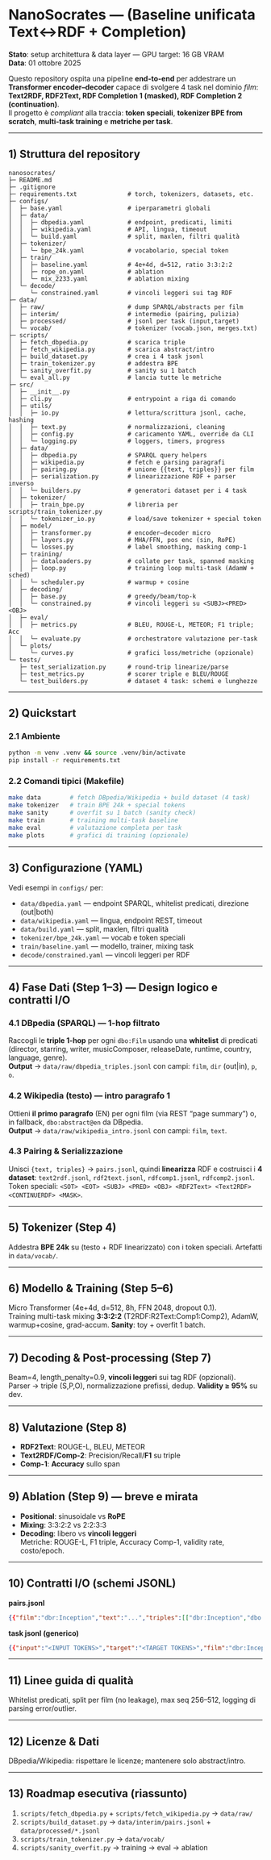 # NanoSocrates — (Baseline unificata Text↔RDF + Completion)

**Stato**: setup architettura & data layer — GPU target: 16 GB VRAM  
**Data**: 01 ottobre 2025

Questo repository ospita una pipeline **end-to-end** per addestrare un **Transformer encoder–decoder** capace di svolgere 4 task nel dominio *film*: **Text2RDF, RDF2Text, RDF Completion 1 (masked), RDF Completion 2 (continuation)**.  
Il progetto è *compliant* alla traccia: **token speciali**, **tokenizer BPE from scratch**, **multi-task training** e **metriche per task**.

---

## 1) Struttura del repository

```
nanosocrates/
├─ README.md
├─ .gitignore
├─ requirements.txt              # torch, tokenizers, datasets, etc.
├─ configs/
│  ├─ base.yaml                  # iperparametri globali
│  ├─ data/
│  │  ├─ dbpedia.yaml            # endpoint, predicati, limiti
│  │  ├─ wikipedia.yaml          # API, lingua, timeout
│  │  └─ build.yaml              # split, maxlen, filtri qualità
│  ├─ tokenizer/
│  │  └─ bpe_24k.yaml            # vocabolario, special token
│  ├─ train/
│  │  ├─ baseline.yaml           # 4e+4d, d=512, ratio 3:3:2:2
│  │  ├─ rope_on.yaml            # ablation
│  │  └─ mix_2233.yaml           # ablation mixing
│  └─ decode/
│     └─ constrained.yaml        # vincoli leggeri sui tag RDF
├─ data/
│  ├─ raw/                       # dump SPARQL/abstracts per film
│  ├─ interim/                   # intermedio (pairing, pulizia)
│  ├─ processed/                 # jsonl per task (input,target)
│  └─ vocab/                     # tokenizer (vocab.json, merges.txt)
├─ scripts/
│  ├─ fetch_dbpedia.py           # scarica triple
│  ├─ fetch_wikipedia.py         # scarica abstract/intro
│  ├─ build_dataset.py           # crea i 4 task jsonl
│  ├─ train_tokenizer.py         # addestra BPE
│  ├─ sanity_overfit.py          # sanity su 1 batch
│  └─ eval_all.py                # lancia tutte le metriche
├─ src/
│  ├─ __init__.py
│  ├─ cli.py                     # entrypoint a riga di comando
│  ├─ utils/
│  │  ├─ io.py                   # lettura/scrittura jsonl, cache, hashing
│  │  ├─ text.py                 # normalizzazioni, cleaning
│  │  ├─ config.py               # caricamento YAML, override da CLI
│  │  └─ logging.py              # loggers, timers, progress
│  ├─ data/
│  │  ├─ dbpedia.py              # SPARQL query helpers
│  │  ├─ wikipedia.py            # fetch e parsing paragrafi
│  │  ├─ pairing.py              # unione {{text, triples}} per film
│  │  ├─ serialization.py        # linearizzazione RDF + parser inverso
│  │  └─ builders.py             # generatori dataset per i 4 task
│  ├─ tokenizer/
│  │  ├─ train_bpe.py            # libreria per scripts/train_tokenizer.py
│  │  └─ tokenizer_io.py         # load/save tokenizer + special token
│  ├─ model/
│  │  ├─ transformer.py          # encoder–decoder micro
│  │  ├─ layers.py               # MHA/FFN, pos enc (sin, RoPE)
│  │  └─ losses.py               # label smoothing, masking comp-1
│  ├─ training/
│  │  ├─ dataloaders.py          # collate per task, spanned masking
│  │  ├─ loop.py                 # training loop multi-task (AdamW + sched)
│  │  └─ scheduler.py            # warmup + cosine
│  ├─ decoding/
│  │  ├─ base.py                 # greedy/beam/top-k
│  │  └─ constrained.py          # vincoli leggeri su <SUBJ><PRED><OBJ>
│  ├─ eval/
│  │  ├─ metrics.py              # BLEU, ROUGE-L, METEOR; F1 triple; Acc
│  │  └─ evaluate.py             # orchestratore valutazione per-task
│  └─ plots/
│     └─ curves.py               # grafici loss/metriche (opzionale)
└─ tests/
   ├─ test_serialization.py      # round-trip linearize/parse
   ├─ test_metrics.py            # scorer triple e BLEU/ROUGE
   └─ test_builders.py           # dataset 4 task: schemi e lunghezze
```

---

## 2) Quickstart

### 2.1 Ambiente
```bash
python -m venv .venv && source .venv/bin/activate
pip install -r requirements.txt
```

### 2.2 Comandi tipici (Makefile)
```bash
make data        # fetch DBpedia/Wikipedia + build dataset (4 task)
make tokenizer   # train BPE 24k + special tokens
make sanity      # overfit su 1 batch (sanity check)
make train       # training multi-task baseline
make eval        # valutazione completa per task
make plots       # grafici di training (opzionale)
```

---

## 3) Configurazione (YAML)

Vedi esempi in `configs/` per:  
- `data/dbpedia.yaml` — endpoint SPARQL, whitelist predicati, direzione (out|both)  
- `data/wikipedia.yaml` — lingua, endpoint REST, timeout  
- `data/build.yaml` — split, maxlen, filtri qualità  
- `tokenizer/bpe_24k.yaml` — vocab e token speciali  
- `train/baseline.yaml` — modello, trainer, mixing task  
- `decode/constrained.yaml` — vincoli leggeri per RDF

---

## 4) Fase Dati (Step 1–3) — Design logico e contratti I/O

### 4.1 DBpedia (SPARQL) — 1-hop filtrato
Raccogli le **triple 1-hop** per ogni `dbo:Film` usando una **whitelist** di predicati (director, starring, writer, musicComposer, releaseDate, runtime, country, language, genre).  
**Output** → `data/raw/dbpedia_triples.jsonl` con campi: `film`, `dir` (out|in), `p`, `o`.

### 4.2 Wikipedia (testo) — intro paragrafo 1
Ottieni **il primo paragrafo** (EN) per ogni film (via REST “page summary”) o, in fallback, `dbo:abstract@en` da DBpedia.  
**Output** → `data/raw/wikipedia_intro.jsonl` con campi: `film`, `text`.

### 4.3 Pairing & Serializzazione
Unisci `{text, triples}` → `pairs.jsonl`, quindi **linearizza** RDF e costruisci i **4 dataset**: `text2rdf.jsonl`, `rdf2text.jsonl`, `rdfcomp1.jsonl`, `rdfcomp2.jsonl`.  
Token speciali: `<SOT> <EOT> <SUBJ> <PRED> <OBJ> <RDF2Text> <Text2RDF> <CONTINUERDF> <MASK>`.

---

## 5) Tokenizer (Step 4)
Addestra **BPE 24k** su (testo + RDF linearizzato) con i token speciali. Artefatti in `data/vocab/`.

---

## 6) Modello & Training (Step 5–6)
Micro Transformer (4e+4d, d=512, 8h, FFN 2048, dropout 0.1).  
Training multi-task mixing **3:3:2:2** (T2RDF:R2Text:Comp1:Comp2), AdamW, warmup+cosine, grad-accum. **Sanity**: toy + overfit 1 batch.

---

## 7) Decoding & Post-processing (Step 7)
Beam=4, length_penalty=0.9, **vincoli leggeri** sui tag RDF (opzionali).  
Parser → triple (S,P,O), normalizzazione prefissi, dedup. **Validity ≥ 95%** su dev.

---

## 8) Valutazione (Step 8)
- **RDF2Text**: ROUGE-L, BLEU, METEOR  
- **Text2RDF/Comp-2**: Precision/Recall/**F1** su triple  
- **Comp-1**: **Accuracy** sullo span

---

## 9) Ablation (Step 9) — breve e mirata
- **Positional**: sinusoidale vs **RoPE**  
- **Mixing**: 3:3:2:2 vs 2:2:3:3  
- **Decoding**: libero vs **vincoli leggeri**  
Metriche: ROUGE-L, F1 triple, Accuracy Comp-1, validity rate, costo/epoch.

---

## 10) Contratti I/O (schemi JSONL)

**pairs.jsonl**
```json
{{"film":"dbr:Inception","text":"...","triples":[["dbr:Inception","dbo:director","dbr:Christopher_Nolan"],["dbr:Inception","dbo:starring","dbr:Leonardo_DiCaprio"]]}}
```

**task jsonl (generico)**
```json
{{"input":"<INPUT TOKENS>","target":"<TARGET TOKENS>","film":"dbr:Inception"}}
```

---

## 11) Linee guida di qualità
Whitelist predicati, split per film (no leakage), max seq 256–512, logging di parsing error/outlier.

---

## 12) Licenze & Dati
DBpedia/Wikipedia: rispettare le licenze; mantenere solo abstract/intro.

---

## 13) Roadmap esecutiva (riassunto)
1. `scripts/fetch_dbpedia.py` + `scripts/fetch_wikipedia.py` → `data/raw/`  
2. `scripts/build_dataset.py` → `data/interim/pairs.jsonl` + `data/processed/*.jsonl`  
3. `scripts/train_tokenizer.py` → `data/vocab/`  
4. `scripts/sanity_overfit.py` → training → eval → ablation
